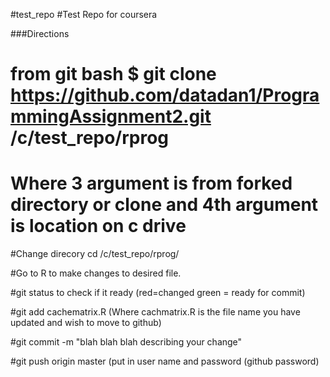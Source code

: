 #test_repo
#Test Repo for coursera
  
###Directions
  # from git bash $ git clone https://github.com/datadan1/ProgrammingAssignment2.git /c/test_repo/rprog
  
  # Where 3 argument is from forked directory or clone and 4th argument is location on c drive

  #Change direcory  cd /c/test_repo/rprog/
  
  #Go to R to make changes to desired file.

  #git status to check if it ready (red=changed green = ready for commit)

  #git add cachematrix.R   (Where cachmatrix.R is the file name you have updated and wish to move to github)

  #git commit -m "blah blah blah describing your change"

  #git push origin master (put in user name and password (github password)

